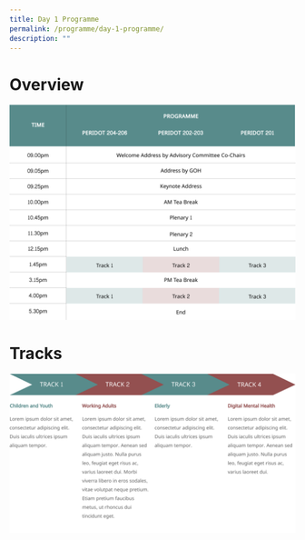 ```yaml
---
title: Day 1 Programme
permalink: /programme/day-1-programme/
description: ""
---
```

# Overview
![](/images/Programme%20Schedule.png)
# Tracks
![](/images/Tracks.png)

